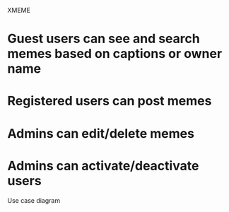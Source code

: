 XMEME 
# Guest users can see and search memes based on captions or owner name
# Registered users can post memes
# Admins can edit/delete memes
# Admins can activate/deactivate users 

Use case diagram

